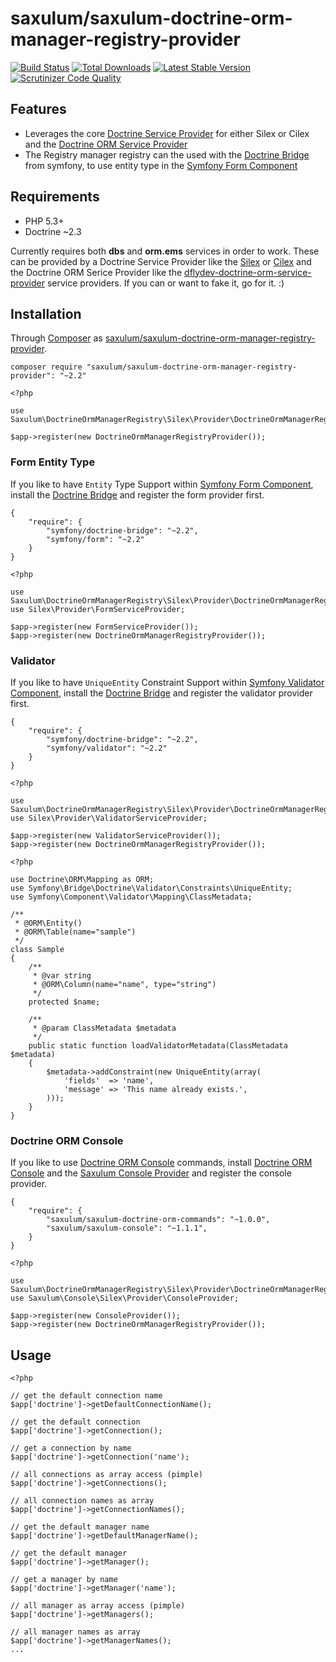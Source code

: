 saxulum/saxulum-doctrine-orm-manager-registry-provider
======================================================

[![Build Status](https://api.travis-ci.org/saxulum/saxulum-doctrine-orm-manager-registry-provider.png?branch=v2)](https://travis-ci.org/saxulum/saxulum-doctrine-orm-manager-registry-provider)
[![Total Downloads](https://poser.pugx.org/saxulum/saxulum-doctrine-orm-manager-registry-provider/downloads.png)](https://packagist.org/packages/saxulum/saxulum-doctrine-orm-manager-registry-provider)
[![Latest Stable Version](https://poser.pugx.org/saxulum/saxulum-doctrine-orm-manager-registry-provider/v/stable.png)](https://packagist.org/packages/saxulum/saxulum-doctrine-orm-manager-registry-provider)
[![Scrutinizer Code Quality](https://scrutinizer-ci.com/g/saxulum/saxulum-doctrine-orm-manager-registry-provider/badges/quality-score.png?b=v2)](https://scrutinizer-ci.com/g/saxulum/saxulum-doctrine-orm-manager-registry-provider/?branch=v2)

Features
--------

 * Leverages the core [Doctrine Service Provider][1] for either Silex or Cilex and the [Doctrine ORM Service Provider][3]
 * The Registry manager registry can the used with the [Doctrine Bridge][4] from symfony, to use entity type in the [Symfony Form Component][5] 

Requirements
------------

 * PHP 5.3+
 * Doctrine ~2.3
 
Currently requires both **dbs** and **orm.ems** services in order to work.
These can be provided by a Doctrine Service Provider like the [Silex][1] or [Cilex][2] and the Doctrine ORM Serice Provider like the [dflydev-doctrine-orm-service-provider][3] service providers.
If you can or want to fake it, go for it. :)

Installation
------------
 
Through [Composer](http://getcomposer.org) as [saxulum/saxulum-doctrine-orm-manager-registry-provider][6].

```{.sh}
composer require "saxulum/saxulum-doctrine-orm-manager-registry-provider": "~2.2"
```

```{.php}
<?php

use Saxulum\DoctrineOrmManagerRegistry\Silex\Provider\DoctrineOrmManagerRegistryProvider;

$app->register(new DoctrineOrmManagerRegistryProvider());
```

### Form Entity Type

If you like to have `Entity` Type Support within [Symfony Form Component][5], install the [Doctrine Bridge][4] and register the form provider first.

```{.json}
{
    "require": {
        "symfony/doctrine-bridge": "~2.2",
        "symfony/form": "~2.2"
    }
}
```

```{.php}
<?php

use Saxulum\DoctrineOrmManagerRegistry\Silex\Provider\DoctrineOrmManagerRegistryProvider;
use Silex\Provider\FormServiceProvider;

$app->register(new FormServiceProvider());
$app->register(new DoctrineOrmManagerRegistryProvider());
```

### Validator

If you like to have `UniqueEntity` Constraint Support within [Symfony Validator Component][9], install the [Doctrine Bridge][4] and register the validator provider first.

```{.json}
{
    "require": {
        "symfony/doctrine-bridge": "~2.2",
        "symfony/validator": "~2.2"
    }
}
```

```{.php}
<?php

use Saxulum\DoctrineOrmManagerRegistry\Silex\Provider\DoctrineOrmManagerRegistryProvider;
use Silex\Provider\ValidatorServiceProvider;

$app->register(new ValidatorServiceProvider());
$app->register(new DoctrineOrmManagerRegistryProvider());
```

```{.php}
<?php

use Doctrine\ORM\Mapping as ORM;
use Symfony\Bridge\Doctrine\Validator\Constraints\UniqueEntity;
use Symfony\Component\Validator\Mapping\ClassMetadata;

/**
 * @ORM\Entity()
 * @ORM\Table(name="sample")
 */
class Sample
{
    /**
     * @var string
     * @ORM\Column(name="name", type="string")
     */
    protected $name;

    /**
     * @param ClassMetadata $metadata
     */
    public static function loadValidatorMetadata(ClassMetadata $metadata)
    {
        $metadata->addConstraint(new UniqueEntity(array(
            'fields'  => 'name',
            'message' => 'This name already exists.',
        )));
    }
}
```

### Doctrine ORM Console

If you like to use [Doctrine ORM Console][7] commands, install [Doctrine ORM Console][7] and the [Saxulum Console Provider][8] and register the console provider.

```{.json}
{
    "require": {
        "saxulum/saxulum-doctrine-orm-commands": "~1.0.0",
        "saxulum/saxulum-console": "~1.1.1",
    }
}
```

```{.php}
<?php

use Saxulum\DoctrineOrmManagerRegistry\Silex\Provider\DoctrineOrmManagerRegistryProvider;
use Saxulum\Console\Silex\Provider\ConsoleProvider;

$app->register(new ConsoleProvider());
$app->register(new DoctrineOrmManagerRegistryProvider());
```

Usage
-----

```{.php}
<?php

// get the default connection name
$app['doctrine']->getDefaultConnectionName();

// get the default connection 
$app['doctrine']->getConnection();

// get a connection by name
$app['doctrine']->getConnection('name');

// all connections as array access (pimple)
$app['doctrine']->getConnections();

// all connection names as array
$app['doctrine']->getConnectionNames();

// get the default manager name
$app['doctrine']->getDefaultManagerName();

// get the default manager
$app['doctrine']->getManager();

// get a manager by name
$app['doctrine']->getManager('name');

// all manager as array access (pimple)
$app['doctrine']->getManagers();

// all manager names as array
$app['doctrine']->getManagerNames();
...
```

[1]: http://silex.sensiolabs.org/doc/providers/doctrine.html
[2]: https://github.com/Cilex/Cilex/blob/master/src/Cilex/Provider/DoctrineServiceProvider.php
[3]: https://github.com/dflydev/dflydev-doctrine-orm-service-provider
[4]: https://github.com/symfony/DoctrineBridge
[5]: https://github.com/symfony/Form
[6]: https://packagist.org/packages/saxulum/saxulum-doctrine-orm-manager-registry-provider
[7]: https://packagist.org/packages/saxulum/saxulum-doctrine-orm-commands
[8]: https://packagist.org/packages/saxulum/saxulum-console
[9]: https://github.com/symfony/Validator
